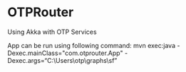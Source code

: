 # OTPRouter
Using Akka with OTP Services

App can be run using following command:
mvn exec:java -Dexec.mainClass="com.otprouter.App" -Dexec.args=“C:\Users\otp\graphs\sf”
